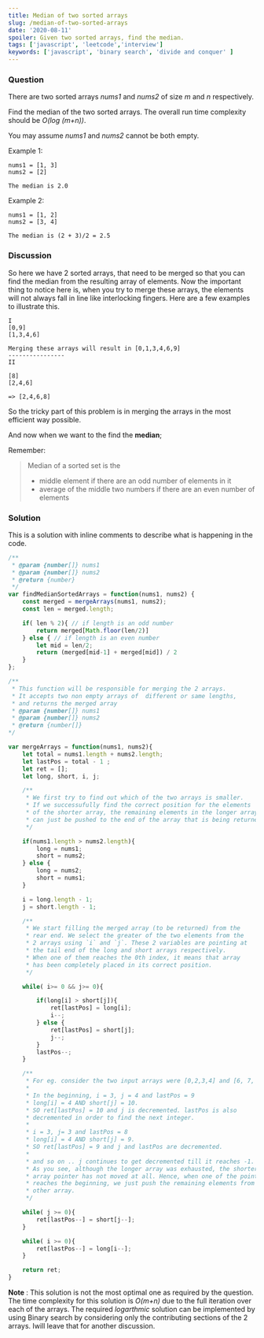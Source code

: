 ```yaml
---
title: Median of two sorted arrays
slug: /median-of-two-sorted-arrays
date: '2020-08-11'
spoiler: Given two sorted arrays, find the median.
tags: ['javascript', 'leetcode','interview']
keywords: ['javascript', 'binary search', 'divide and conquer' ]
---
```


### Question
There are two sorted arrays *nums1* and *nums2* of size *m* and *n* respectively.

Find the median of the two sorted arrays. The overall run time complexity should be *O(log (m+n))*.

You may assume *nums1* and *nums2* cannot be both empty.

Example 1:
```
nums1 = [1, 3]
nums2 = [2]

The median is 2.0
```
Example 2:
```
nums1 = [1, 2]
nums2 = [3, 4]

The median is (2 + 3)/2 = 2.5
```

### Discussion

So here we have 2 sorted arrays, that need to be merged so that you can find the median from the resulting array of elements. Now the important thing to notice here is, when you try to merge these arrays, the elements will not always fall in line like interlocking fingers. Here are a few examples to illustrate this.

```
I
[0,9]
[1,3,4,6]

Merging these arrays will result in [0,1,3,4,6,9]
----------------
II

[8]
[2,4,6]

=> [2,4,6,8]
```
So the tricky part of this problem is in merging the arrays in the most efficient way possible.

And now when we want to the find the **median**;

Remember:
> Median of a sorted set is the
> - middle element if there are an odd number of elements in it
> - average of the middle two numbers if there are an even number of elements


### Solution

This is a solution with inline comments to describe what is happening in the code.

```js
/**
 * @param {number[]} nums1
 * @param {number[]} nums2
 * @return {number}
 */
var findMedianSortedArrays = function(nums1, nums2) {
    const merged = mergeArrays(nums1, nums2);
    const len = merged.length;

    if( len % 2){ // if length is an odd number
        return merged[Math.floor(len/2)]
    } else { // if length is an even number
        let mid = len/2;
        return (merged[mid-1] + merged[mid]) / 2
    }
};

/**
 * This function will be responsible for merging the 2 arrays.
 * It accepts two non empty arrays of  different or same lengths,
 * and returns the merged array
 * @param {number[]} nums1
 * @param {number[]} nums2
 * @return {number[]}
*/

var mergeArrays = function(nums1, nums2){
    let total = nums1.length + nums2.length;
    let lastPos = total - 1 ;
    let ret = [];
    let long, short, i, j;

    /**
     * We first try to find out which of the two arrays is smaller.
     * If we successufully find the correct position for the elements
     * of the shorter array, the remaining elements in the longer array
     * can just be pushed to the end of the array that is being returned.
     */

    if(nums1.length > nums2.length){
        long = nums1;
        short = nums2;
    } else {
        long = nums2;
        short = nums1;
    }

    i = long.length - 1;
    j = short.length - 1;

    /**
     * We start filling the merged array (to be returned) from the
     * rear end. We select the greater of the two elements from the
     * 2 arrays using `i` and `j`. These 2 variables are pointing at
     * the tail end of the long and short arrays respectively.
     * When one of them reaches the 0th index, it means that array
     * has been completely placed in its correct position.
     */

    while( i>= 0 && j>= 0){

        if(long[i] > short[j]){
            ret[lastPos] = long[i];
            i--;
        } else {
            ret[lastPos] = short[j];
            j--;
        }
        lastPos--;
    }

    /**
     * For eg. consider the two input arrays were [0,2,3,4] and [6, 7, 8, 9, 10]
     *
     * In the beginning, i = 3, j = 4 and lastPos = 9
     * long[i] = 4 AND short[j] = 10.
     * SO ret[lastPos] = 10 and j is decremented. lastPos is also
     * decremented in order to find the next integer.
     *
     * i = 3, j= 3 and lastPos = 8
     * long[i] = 4 AND short[j] = 9.
     * SO ret[lastPos] = 9 and j and lastPos are decremented.
     *
     * and so on .. j continues to get decremented till it reaches -1.
     * As you see, although the longer array was exhausted, the shorter
     * array pointer has not moved at all. Hence, when one of the pointer
     * reaches the beginning, we just push the remaining elements from the
     * other array.
     */

    while( j >= 0){
        ret[lastPos--] = short[j--];
    }

    while( i >= 0){
        ret[lastPos--] = long[i--];
    }

    return ret;
}
```

**Note** : This solution is not the most optimal one as required by the question. The time complexity for this solution is *O(m+n)* due to the full iteration over each of the arrays. The required *logarthmic* solution can be implemented by using Binary search by considering only the contributing sections of the 2 arrays.  Iwill leave that for another discussion.
